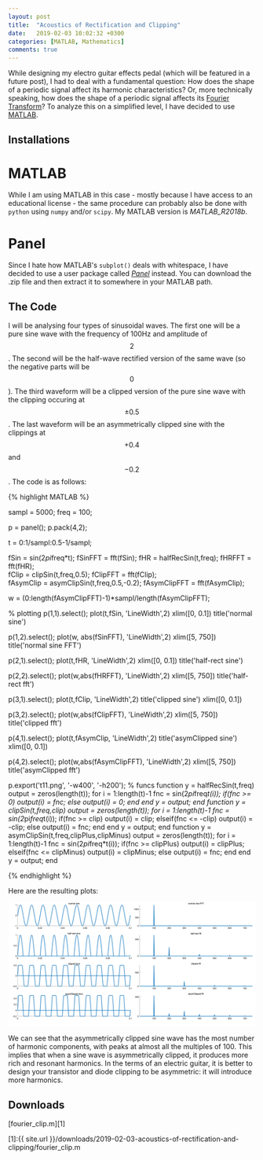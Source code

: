 ```yaml
---
layout: post
title:  "Acoustics of Rectification and Clipping"
date:   2019-02-03 10:02:32 +0300
categories: [MATLAB, Mathematics]
comments: true
---
```


<script type="text/javascript" async src="https://cdnjs.cloudflare.com/ajax/libs/mathjax/2.7.5/latest.js?config=TeX-MML-AM_CHTML"> </script>



While designing my electro guitar effects pedal (which will be featured in a future post), I had to deal with a fundamental question: How does the shape of a periodic signal affect its harmonic characteristics? Or, more technically speaking, how does the shape of a periodic signal affects its [Fourier Transform](http://mathworld.wolfram.com/FourierTransform.html)? To analyze this on a simplified level, I have decided to use [MATLAB](https://www.mathworks.com/products/matlab.html).

## Installations

# MATLAB

While I am using MATLAB in this case - mostly because I have access to an educational license - the same procedure can probably also be done with `python` using `numpy` and/or `scipy`. My MATLAB version is _MATLAB_R2018b_.

# Panel

Since I hate how MATLAB's `subplot()` deals with whitespace, I have decided to use a user package called [_Panel_](https://www.mathworks.com/matlabcentral/fileexchange/20003-panel) instead. You can download the .zip file and then extract it to somewhere in your MATLAB path.

## The Code

I will be analysing four types of sinusoidal waves. The first one will be a pure sine wave with the frequency of 100Hz and amplitude of $$2$$. The second will be the half-wave rectified version of the same wave (so the negative parts will be $$0$$). The third waveform will be a clipped version of the pure sine wave with the clipping occuring at $$ \pm 0.5 $$. The last waveform will be an asymmetrically clipped sine with the clippings at $$+0.4$$ and $$-0.2$$. The code is as follows:

{% highlight MATLAB %}

sampl = 5000;
freq = 100;

p = panel();
p.pack(4,2);


t = 0:1/sampl:0.5-1/sampl;

fSin = sin(2*pi*freq*t);
fSinFFT = fft(fSin);
fHR = halfRecSin(t,freq);
fHRFFT = fft(fHR);     
fClip = clipSin(t,freq,0.5);
fClipFFT = fft(fClip);     
fAsymClip = asymClipSin(t,freq,0.5,-0.2);
fAsymClipFFT = fft(fAsymClip);

w = (0:length(fAsymClipFFT)-1)*sampl/length(fAsymClipFFT);

% plotting
p(1,1).select();
plot(t,fSin, 'LineWidth',2)
xlim([0, 0.1])
title('normal sine')

p(1,2).select();
plot(w, abs(fSinFFT), 'LineWidth',2)
xlim([5, 750])
title('normal sine FFT')


p(2,1).select();
plot(t,fHR, 'LineWidth',2)
xlim([0, 0.1])
title('half-rect sine')

p(2,2).select();
plot(w,abs(fHRFFT), 'LineWidth',2)
xlim([5, 750])
title('half-rect fft')


p(3,1).select();
plot(t,fClip, 'LineWidth',2)
title('clipped sine')
xlim([0, 0.1])

p(3,2).select();
plot(w,abs(fClipFFT), 'LineWidth',2)
xlim([5, 750])
title('clipped fft')

p(4,1).select();
plot(t,fAsymClip, 'LineWidth',2)
title('asymClipped sine')
xlim([0, 0.1])

p(4,2).select();
plot(w,abs(fAsymClipFFT), 'LineWidth',2)
xlim([5, 750])
title('asymClipped fft')

p.export('t11.png', '-w400', '-h200');
% funcs
function y = halfRecSin(t,freq)
    output = zeros(length(t));
    for i = 1:length(t)-1
        fnc = sin(2*pi*freq*t(i));
        if(fnc >= 0)
            output(i) = fnc;
        else
            output(i) = 0;
        end
    end
    y = output;
end
function y = clipSin(t,freq,clip)
    output = zeros(length(t));
    for i = 1:length(t)-1
        fnc = sin(2*pi*freq*t(i));
        if(fnc >= clip)
            output(i) = clip;
        elseif(fnc <= -clip)
            output(i) = -clip;
        else
            output(i) = fnc;
        end
    end
    y = output;
end
function y = asymClipSin(t,freq,clipPlus,clipMinus)
    output = zeros(length(t));
    for i = 1:length(t)-1
        fnc = sin(2*pi*freq*t(i));
        if(fnc >= clipPlus)
            output(i) = clipPlus;
        elseif(fnc <= clipMinus)
            output(i) = clipMinus;
        else
            output(i) = fnc;
        end
    end
    y = output;
end

{% endhighlight %}

Here are the resulting plots:

![](/assets/2019-02-03-acoustics-of-rectification-and-clipping/t11.png)

We can see that the asymmetrically clipped sine wave has the most number of harmonic components, with peaks at almost all the multiples of 100. This implies that when a sine wave is asymmetrically clipped, it produces more rich and resonant harmonics. In the terms of an electric guitar, it is better to design your transistor and diode clipping to be asymmetric: it will introduce more harmonics.

## Downloads

[fourier_clip.m][1]

[1]:{{ site.url }}/downloads/2019-02-03-acoustics-of-rectification-and-clipping/fourier_clip.m
